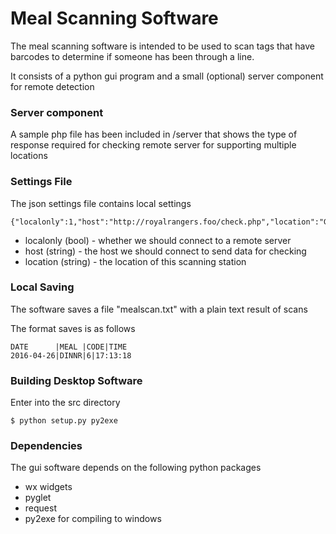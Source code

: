 # Meal Scanning Software

The meal scanning software is intended to be used to scan tags that have barcodes to determine if someone has been through a line.

It consists of a python gui program and a small (optional) server component for remote detection


### Server component 

A sample php file has been included in /server that shows the type of response required for checking remote server for supporting multiple locations


### Settings File

The json settings file contains local settings

```
{"localonly":1,"host":"http://royalrangers.foo/check.php","location":"GREEN"}
```

* localonly (bool) - whether we should connect to a remote server 
* host (string) - the host we should connect to send data for checking
* location (string) - the location of this scanning station

### Local Saving

The software saves a file "mealscan.txt" with a plain text result of scans

The format saves is as follows

```
DATE      |MEAL |CODE|TIME
2016-04-26|DINNR|6|17:13:18
```

### Building Desktop Software

Enter into the src directory

```
$ python setup.py py2exe
```

### Dependencies

The gui software depends on the following python packages

* wx widgets
* pyglet
* request
* py2exe for compiling to windows
